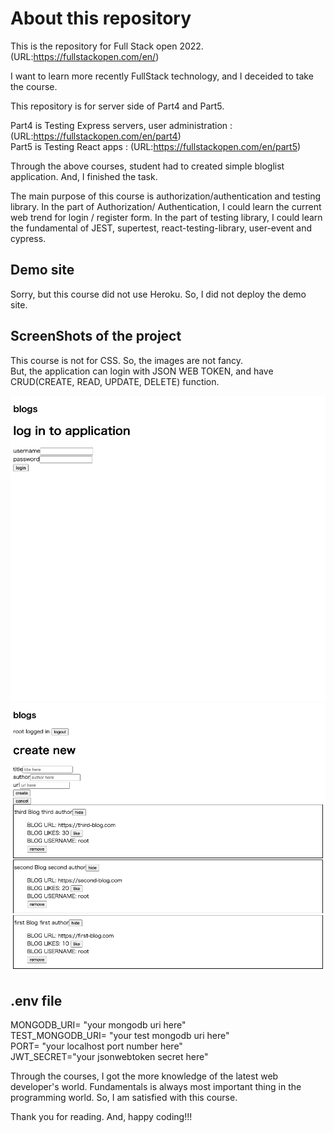 # About this repository

This is the repository for Full Stack open 2022. 
(URL:https://fullstackopen.com/en/)

I want to learn more recently FullStack technology, and I deceided to take the course.

This repository is for server side of Part4 and Part5.

Part4 is Testing Express servers, user administration : (URL:https://fullstackopen.com/en/part4) <br/>
Part5 is Testing React apps : (URL:https://fullstackopen.com/en/part5) <br/>

Through the above courses, student had to created simple bloglist application.
And, I finished the task.

The main purpose of this course is authorization/authentication and testing library.
In the part of Authorization/ Authentication, I could learn the current web trend for login / register form.
In the part of testing library, I could learn the fundamental of JEST, supertest, react-testing-library, user-event and cypress.

## Demo site
Sorry, but this course did not use Heroku.
So, I did not deploy the demo site.

## ScreenShots of the project
This course is not for CSS. So, the images are not fancy. <br/>
But, the application can login with JSON WEB TOKEN, and have CRUD(CREATE, READ, UPDATE, DELETE) function.

<img src="./images/screen_shot1.png"/>
<img src="./images/screen_shot2.png"/>

## .env file

MONGODB_URI= "your mongodb uri here" </br>
TEST_MONGODB_URI= "your test mongodb uri here" </br>
PORT= "your localhost port number here" </br>
JWT_SECRET="your jsonwebtoken secret here"</br>

Through the courses, I got the more knowledge of the latest web developer's world.
Fundamentals is always most important thing in the programming world.
So, I am satisfied with this course.

Thank you for reading.
And, happy coding!!!
